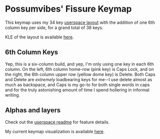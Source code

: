 # Possumvibes' Fissure Keymap

This keymap uses my 34 key [userspace layout](../../../../../users/possumvibes) with the addition of one 6th column key per side, for a grand total of 38 keys.

KLE of the layout is available [here](http://www.keyboard-layout-editor.com/#/gists/ec4d75158da89c2ade1725c0da413f9e).


## 6th Column Keys

Yep, this is a six-column build, and yep, I'm only using one key in each 6th column. On the left, 6th column home-row (pink key) is Caps Lock, and on the right, the 6th column upper row (yellow dome key) is Delete. Both Caps and Delete are *extremely* loadbearing keys for me--I use delete almost as much as backspace, and Caps is my go-to for both single words in caps and for the truly astonishing amount of time I spend hollering in informal writing.

## Alphas and layers
Check out the [userspace readme](../../../../../users/possumvibes/readme.md) for feature details.


My current keymap visualization is available [here](http://www.keyboard-layout-editor.com/#/gists/ec4d75158da89c2ade1725c0da413f9e).

